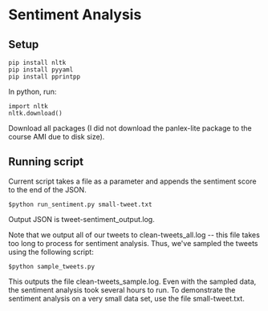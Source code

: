 # Sentiment Analysis

## Setup

```
pip install nltk
pip install pyyaml
pip install pprintpp
```

In python, run:

```
import nltk
nltk.download()
```

Download all packages (I did not download the panlex-lite package to the course AMI due to disk size).

## Running script

Current script takes a file as a parameter and appends the sentiment score to the end of the JSON.

```$python run_sentiment.py small-tweet.txt```

Output JSON is tweet-sentiment_output.log.

Note that we output all of our tweets to clean-tweets_all.log -- this file takes too long to process for sentiment analysis. Thus, we've sampled the tweets using the following script:

```$python sample_tweets.py```

This outputs the file clean-tweets_sample.log. Even with the sampled data, the sentiment analysis took several hours to run. To demonstrate the sentiment analysis on a very small data set, use the file small-tweet.txt.
